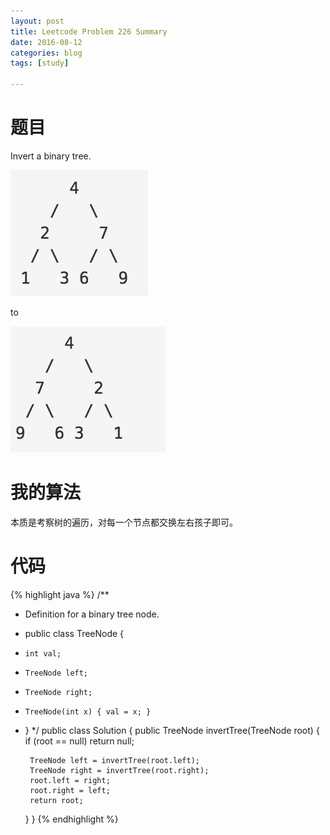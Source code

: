 ```yaml
---
layout: post
title: Leetcode Problem 226 Summary
date: 2016-08-12
categories: blog
tags: [study]

---
```


# 题目

Invert a binary tree.

![from](https://raw.githubusercontent.com/lisencn11/lisencn11.github.io/master/img/Screen%20Shot%202016-08-12%20at%205.09.18%20PM.png)

to

![to](https://raw.githubusercontent.com/lisencn11/lisencn11.github.io/master/img/Screen%20Shot%202016-08-12%20at%205.09.22%20PM.png)

# 我的算法

本质是考察树的遍历，对每一个节点都交换左右孩子即可。

# 代码

{% highlight java %}
/**
 * Definition for a binary tree node.
 * public class TreeNode {
 *     int val;
 *     TreeNode left;
 *     TreeNode right;
 *     TreeNode(int x) { val = x; }
 * }
 */
public class Solution {
    public TreeNode invertTree(TreeNode root) {
        if (root == null) return null;
        
        TreeNode left = invertTree(root.left);
        TreeNode right = invertTree(root.right);
        root.left = right;
        root.right = left;
        return root;
    }
}
{% endhighlight %}